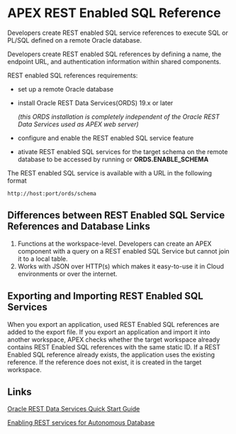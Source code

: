 # APEX REST Enabled SQL Reference

Developers create REST enabled SQL service references to execute SQL or PL/SQL defined on a remote Oracle database.

Developers create REST enabled SQL references by defining a name, the endpoint URL, and authentication information within shared components. 

REST enabled SQL references requirements:

- set up a remote Oracle database

- install Oracle REST Data Services(ORDS) 19.x or later
	
	*(this ORDS installation is completely independent of the Oracle REST Data Services used as APEX web server)*

- configure and enable the REST enabled SQL service feature

- ativate REST enabled SQL services for the target schema on the remote database to be accessed by running or **ORDS.ENABLE_SCHEMA**

The REST enabled SQL service is available with a URL in the following format 

	http://host:port/ords/schema

## Differences between REST Enabled SQL Service References and Database Links

1. Functions at the workspace-level. Developers can create an APEX component with a query on a REST enabled SQL Service but cannot join it to a local table.
2. Works with JSON over HTTP(s) which makes it easy-to-use it in Cloud environments or over the internet.

## Exporting and Importing REST Enabled SQL Services

When you export an application, used REST Enabled SQL references are added to the export file. If you export an application and import it into another workspace, APEX checks whether the target workspace already contains REST Enabled SQL references with the same static ID. If a REST Enabled SQL reference already exists, the application uses the existing reference. If the reference does not exist, it is created in the target workspace.

## Links

[Oracle REST Data Services Quick Start Guide](https://docs.oracle.com/en/database/oracle/oracle-rest-data-services/23.1/qsord/get-started-with-oracle-rest-data-services.html#GUID-0CE142F6-2252-4099-ADF4-BD61FACAFF9D)

[Enabling REST services for Autonomous Database](https://cloudness.net/enable-ords-oracle-autonomous-database/)

